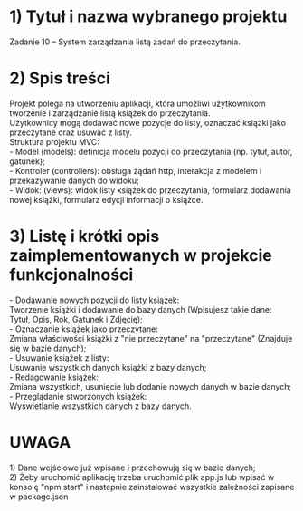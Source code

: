 <h1> 1) Tytuł i nazwa wybranego projektu </h1>
Zadanie 10 – System zarządzania listą zadań do przeczytania.

 <h1> 2) Spis treści</h1>
Projekt polega na utworzeniu aplikacji, która umożliwi użytkownikom tworzenie i zarządzanie listą
książek do przeczytania. <br> Użytkownicy mogą dodawać nowe pozycje do listy, oznaczać książki jako
przeczytane oraz usuwać z listy.<br>
Struktura projektu MVC: <br>
- Model (models): definicja modelu pozycji do przeczytania (np. tytuł, autor, gatunek);<br>
- Kontroler (controllers): obsługa żądań http, interakcja z modelem i przekazywanie danych do widoku;<br>
- Widok: (views): widok listy książek do przeczytania, formularz dodawania nowej książki, formularz
edycji informacji o książce.

 <h1> 3) Listę i krótki opis zaimplementowanych w projekcie funkcjonalności </h1>
- Dodawanie nowych pozycji do listy książek:<br>Tworzenie książki i dodawanie do bazy danych (Wpisujesz takie dane: Tytuł, Opis, Rok, Gatunek i Zdjęcię);<br>
- Oznaczanie książek jako przeczytane: <br>Zmiana właściwości książki z "nie przeczytane" na "przeczytane" (Znajduje się w bazie danych);<br>
- Usuwanie książek z listy:<br>Usuwanie wszystkich danych książki z bazy danych;<br>
- Redagowanie książek: <br>Zmiana wszystkich, usunięcie lub dodanie nowych danych w bazie danych;<br>
- Przeglądanie stworzonych książek:<br>Wyświetlanie wszystkich danych z bazy danych.


<h1>UWAGA</h1>
1) Dane wejściowe już wpisane i przechowują się w bazie danych;<br>
2) Żeby uruchomić aplikację trzeba uruchomić plik app.js lub wpisać w konsolę "npm start" i następnie zainstalować wszystkie zależności zapisane w package.json
